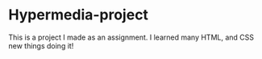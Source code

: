 # Hypermedia-project
This is a project I made as an assignment. I learned many HTML, and CSS new things doing it!
